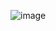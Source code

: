 ![image](https://github.com/corinahincu/React-Lego-Project/assets/117738625/de504496-9f73-4d66-ad8b-3fa2c09a980b)
